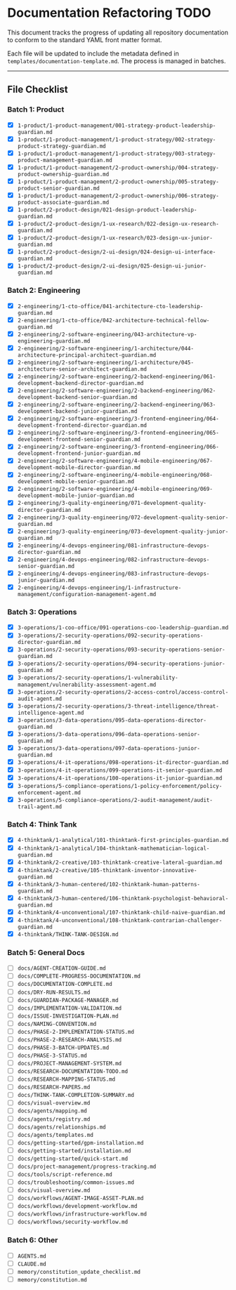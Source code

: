 # Documentation Refactoring TODO

This document tracks the progress of updating all repository documentation to conform to the standard YAML front matter format.

Each file will be updated to include the metadata defined in `templates/documentation-template.md`. The process is managed in batches.

---

## File Checklist

### Batch 1: Product

- [x] `1-product/1-product-management/001-strategy-product-leadership-guardian.md`
- [x] `1-product/1-product-management/1-product-strategy/002-strategy-product-strategy-guardian.md`
- [x] `1-product/1-product-management/1-product-strategy/003-strategy-product-management-guardian.md`
- [x] `1-product/1-product-management/2-product-ownership/004-strategy-product-ownership-guardian.md`
- [x] `1-product/1-product-management/2-product-ownership/005-strategy-product-senior-guardian.md`
- [x] `1-product/1-product-management/2-product-ownership/006-strategy-product-associate-guardian.md`
- [x] `1-product/2-product-design/021-design-product-leadership-guardian.md`
- [x] `1-product/2-product-design/1-ux-research/022-design-ux-research-guardian.md`
- [x] `1-product/2-product-design/1-ux-research/023-design-ux-junior-guardian.md`
- [x] `1-product/2-product-design/2-ui-design/024-design-ui-interface-guardian.md`
- [x] `1-product/2-product-design/2-ui-design/025-design-ui-junior-guardian.md`

### Batch 2: Engineering

- [x] `2-engineering/1-cto-office/041-architecture-cto-leadership-guardian.md`
- [x] `2-engineering/1-cto-office/042-architecture-technical-fellow-guardian.md`
- [x] `2-engineering/2-software-engineering/043-architecture-vp-engineering-guardian.md`
- [x] `2-engineering/2-software-engineering/1-architecture/044-architecture-principal-architect-guardian.md`
- [x] `2-engineering/2-software-engineering/1-architecture/045-architecture-senior-architect-guardian.md`
- [x] `2-engineering/2-software-engineering/2-backend-engineering/061-development-backend-director-guardian.md`
- [x] `2-engineering/2-software-engineering/2-backend-engineering/062-development-backend-senior-guardian.md`
- [x] `2-engineering/2-software-engineering/2-backend-engineering/063-development-backend-junior-guardian.md`
- [x] `2-engineering/2-software-engineering/3-frontend-engineering/064-development-frontend-director-guardian.md`
- [x] `2-engineering/2-software-engineering/3-frontend-engineering/065-development-frontend-senior-guardian.md`
- [x] `2-engineering/2-software-engineering/3-frontend-engineering/066-development-frontend-junior-guardian.md`
- [x] `2-engineering/2-software-engineering/4-mobile-engineering/067-development-mobile-director-guardian.md`
- [x] `2-engineering/2-software-engineering/4-mobile-engineering/068-development-mobile-senior-guardian.md`
- [x] `2-engineering/2-software-engineering/4-mobile-engineering/069-development-mobile-junior-guardian.md`
- [x] `2-engineering/3-quality-engineering/071-development-quality-director-guardian.md`
- [x] `2-engineering/3-quality-engineering/072-development-quality-senior-guardian.md`
- [x] `2-engineering/3-quality-engineering/073-development-quality-junior-guardian.md`
- [x] `2-engineering/4-devops-engineering/081-infrastructure-devops-director-guardian.md`
- [x] `2-engineering/4-devops-engineering/082-infrastructure-devops-senior-guardian.md`
- [x] `2-engineering/4-devops-engineering/083-infrastructure-devops-junior-guardian.md`
- [x] `2-engineering/4-devops-engineering/1-infrastructure-management/configuration-management-agent.md`

### Batch 3: Operations

- [x] `3-operations/1-coo-office/091-operations-coo-leadership-guardian.md`
- [x] `3-operations/2-security-operations/092-security-operations-director-guardian.md`
- [x] `3-operations/2-security-operations/093-security-operations-senior-guardian.md`
- [x] `3-operations/2-security-operations/094-security-operations-junior-guardian.md`
- [x] `3-operations/2-security-operations/1-vulnerability-management/vulnerability-assessment-agent.md`
- [x] `3-operations/2-security-operations/2-access-control/access-control-audit-agent.md`
- [x] `3-operations/2-security-operations/3-threat-intelligence/threat-intelligence-agent.md`
- [x] `3-operations/3-data-operations/095-data-operations-director-guardian.md`
- [x] `3-operations/3-data-operations/096-data-operations-senior-guardian.md`
- [x] `3-operations/3-data-operations/097-data-operations-junior-guardian.md`
- [x] `3-operations/4-it-operations/098-operations-it-director-guardian.md`
- [x] `3-operations/4-it-operations/099-operations-it-senior-guardian.md`
- [x] `3-operations/4-it-operations/100-operations-it-junior-guardian.md`
- [x] `3-operations/5-compliance-operations/1-policy-enforcement/policy-enforcement-agent.md`
- [x] `3-operations/5-compliance-operations/2-audit-management/audit-trail-agent.md`

### Batch 4: Think Tank

- [x] `4-thinktank/1-analytical/101-thinktank-first-principles-guardian.md`
- [x] `4-thinktank/1-analytical/104-thinktank-mathematician-logical-guardian.md`
- [x] `4-thinktank/2-creative/103-thinktank-creative-lateral-guardian.md`
- [x] `4-thinktank/2-creative/105-thinktank-inventor-innovative-guardian.md`
- [x] `4-thinktank/3-human-centered/102-thinktank-human-patterns-guardian.md`
- [x] `4-thinktank/3-human-centered/106-thinktank-psychologist-behavioral-guardian.md`
- [x] `4-thinktank/4-unconventional/107-thinktank-child-naive-guardian.md`
- [x] `4-thinktank/4-unconventional/108-thinktank-contrarian-challenger-guardian.md`
- [x] `4-thinktank/THINK-TANK-DESIGN.md`

### Batch 5: General Docs

- [ ] `docs/AGENT-CREATION-GUIDE.md`
- [ ] `docs/COMPLETE-PROGRESS-DOCUMENTATION.md`
- [ ] `docs/DOCUMENTATION-COMPLETE.md`
- [ ] `docs/DRY-RUN-RESULTS.md`
- [ ] `docs/GUARDIAN-PACKAGE-MANAGER.md`
- [ ] `docs/IMPLEMENTATION-VALIDATION.md`
- [ ] `docs/ISSUE-INVESTIGATION-PLAN.md`
- [ ] `docs/NAMING-CONVENTION.md`
- [ ] `docs/PHASE-2-IMPLEMENTATION-STATUS.md`
- [ ] `docs/PHASE-2-RESEARCH-ANALYSIS.md`
- [ ] `docs/PHASE-3-BATCH-UPDATES.md`
- [ ] `docs/PHASE-3-STATUS.md`
- [ ] `docs/PROJECT-MANAGEMENT-SYSTEM.md`
- [ ] `docs/RESEARCH-DOCUMENTATION-TODO.md`
- [ ] `docs/RESEARCH-MAPPING-STATUS.md`
- [ ] `docs/RESEARCH-PAPERS.md`
- [ ] `docs/THINK-TANK-COMPLETION-SUMMARY.md`
- [ ] `docs/visual-overview.md`
- [ ] `docs/agents/mapping.md`
- [ ] `docs/agents/registry.md`
- [ ] `docs/agents/relationships.md`
- [ ] `docs/agents/templates.md`
- [ ] `docs/getting-started/gpm-installation.md`
- [ ] `docs/getting-started/installation.md`
- [ ] `docs/getting-started/quick-start.md`
- [ ] `docs/project-management/progress-tracking.md`
- [ ] `docs/tools/script-reference.md`
- [ ] `docs/troubleshooting/common-issues.md`
- [ ] `docs/visual-overview.md`
- [ ] `docs/workflows/AGENT-IMAGE-ASSET-PLAN.md`
- [ ] `docs/workflows/development-workflow.md`
- [ ] `docs/workflows/infrastructure-workflow.md`
- [ ] `docs/workflows/security-workflow.md`

### Batch 6: Other

- [ ] `AGENTS.md`
- [ ] `CLAUDE.md`
- [ ] `memory/constitution_update_checklist.md`
- [ ] `memory/constitution.md`